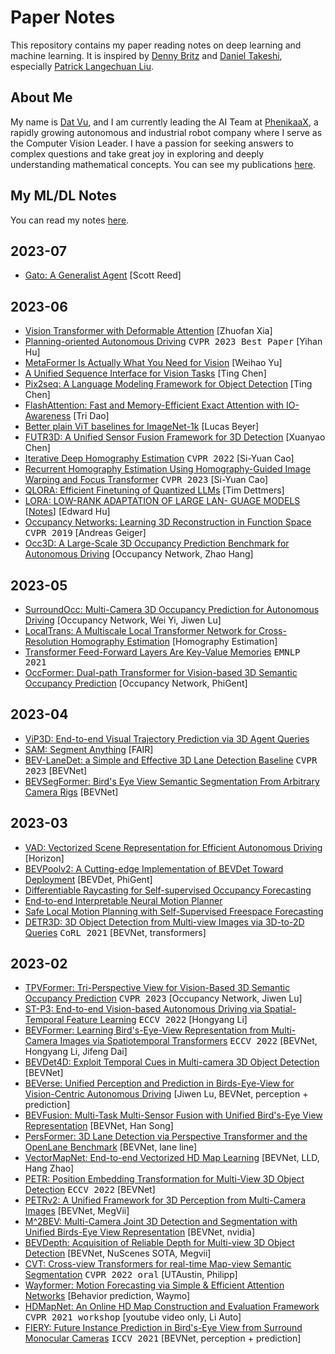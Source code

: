 # Paper Notes
This repository contains my paper reading notes on deep learning and machine learning. It is inspired by [Denny Britz](https://github.com/dennybritz/deeplearning-papernotes) and [Daniel Takeshi](https://github.com/DanielTakeshi/Paper_Notes), especially [Patrick Langechuan Liu](https://www.linkedin.com/in/patrick-llgc/).

## About Me
My name is [Dat Vu](https://www.linkedin.com/in/datvuthanh), and I am currently leading the AI Team at [PhenikaaX](https://phenikaa-x.com), a rapidly growing autonomous and industrial robot company where I serve as the Computer Vision Leader. I have a passion for seeking answers to complex questions and take great joy in exploring and deeply understanding mathematical concepts. You can see my publications [here](https://scholar.google.com/citations?user=F2RswlkAAAAJ&hl=vi&oi=ao).

## My ML/DL Notes

You can read my notes [here](notes/start.md).

## 2023-07

- [Gato: A Generalist Agent](https://arxiv.org/abs/2205.06175) [Scott Reed]

## 2023-06

- [Vision Transformer with Deformable Attention](https://arxiv.org/abs/2201.00520) [Zhuofan Xia]
- [Planning-oriented Autonomous Driving](https://arxiv.org/abs/2212.10156) <kbd>CVPR 2023 Best Paper</kbd> [Yihan Hu]
- [MetaFormer Is Actually What You Need for Vision](https://arxiv.org/abs/2111.11418) [Weihao Yu]
- [A Unified Sequence Interface for Vision Tasks](https://arxiv.org/pdf/2206.07669.pdf) [Ting Chen]
- [Pix2seq: A Language Modeling Framework for Object Detection](https://arxiv.org/abs/2109.10852) [Ting Chen]
- [FlashAttention: Fast and Memory-Efficient Exact Attention with IO-Awareness](https://arxiv.org/pdf/2205.14135.pdf) [Tri Dao]
- [Better plain ViT baselines for ImageNet-1k](https://arxiv.org/pdf/2205.01580.pdf) [Lucas Beyer]
- [FUTR3D: A Unified Sensor Fusion Framework for 3D Detection](https://arxiv.org/pdf/2203.10642.pdf) [Xuanyao Chen]
- [Iterative Deep Homography Estimation](https://arxiv.org/pdf/2203.15982.pdf) <kbd>CVPR 2022</kbd> [Si-Yuan Cao]
- [Recurrent Homography Estimation Using Homography-Guided Image Warping and Focus Transformer](https://openaccess.thecvf.com/content/CVPR2023/papers/Cao_Recurrent_Homography_Estimation_Using_Homography-Guided_Image_Warping_and_Focus_Transformer_CVPR_2023_paper.pdf) <kbd>CVPR 2023</kbd> [Si-Yuan Cao]
- [QLORA: Efficient Finetuning of Quantized LLMs](https://arxiv.org/pdf/2305.14314v1.pdf) [Tim Dettmers]
- [LORA: LOW-RANK ADAPTATION OF LARGE LAN- GUAGE MODELS](https://arxiv.org/pdf/2106.09685.pdf) [[Notes](notes/lora.md)] [Edward Hu]
- [Occupancy Networks: Learning 3D Reconstruction in Function Space](https://arxiv.org/abs/1812.03828) <kbd>CVPR 2019</kbd> [Andreas Geiger]
- [Occ3D: A Large-Scale 3D Occupancy Prediction Benchmark for Autonomous Driving](https://arxiv.org/abs/2304.14365) [Occupancy Network, Zhao Hang]

## 2023-05

- [SurroundOcc: Multi-Camera 3D Occupancy Prediction for Autonomous Driving](https://arxiv.org/abs/2303.09551) [Occupancy Network, Wei Yi, Jiwen Lu]
- [LocalTrans: A Multiscale Local Transformer Network for Cross-Resolution Homography Estimation](https://arxiv.org/abs/2106.04067) [Homography Estimation]
- [Transformer Feed-Forward Layers Are Key-Value Memories](https://arxiv.org/abs/2012.14913) <kbd>EMNLP 2021</kbd>
- [OccFormer: Dual-path Transformer for Vision-based 3D Semantic Occupancy Prediction](https://arxiv.org/abs/2304.05316) [Occupancy Network, PhiGent]

## 2023-04

- [ViP3D: End-to-end Visual Trajectory Prediction via 3D Agent Queries](https://arxiv.org/abs/2208.01582)
- [SAM: Segment Anything](https://arxiv.org/abs/2304.02643) [FAIR]
- [BEV-LaneDet: a Simple and Effective 3D Lane Detection Baseline](https://arxiv.org/abs/2210.06006) <kbd>CVPR 2023</kbd> [BEVNet]
- [BEVSegFormer: Bird's Eye View Semantic Segmentation From Arbitrary Camera Rigs](https://arxiv.org/abs/2203.04050) [BEVNet]

## 2023-03

- [VAD: Vectorized Scene Representation for Efficient Autonomous Driving](https://arxiv.org/abs/2303.12077) [Horizon]
- [BEVPoolv2: A Cutting-edge Implementation of BEVDet Toward Deployment](https://arxiv.org/abs/2211.17111) [BEVDet, PhiGent]
- [Differentiable Raycasting for Self-supervised Occupancy Forecasting](https://www.ecva.net/papers/eccv_2022/papers_ECCV/html/1105_ECCV_2022_paper.php)
- [End-to-end Interpretable Neural Motion Planner](https://arxiv.org/abs/2101.06679)
- [Safe Local Motion Planning with Self-Supervised Freespace Forecasting](https://openaccess.thecvf.com/content/CVPR2021/papers/Hu_Safe_Local_Motion_Planning_With_Self-Supervised_Freespace_Forecasting_CVPR_2021_paper.pdf)
- [DETR3D: 3D Object Detection from Multi-view Images via 3D-to-2D Queries](https://arxiv.org/abs/2110.06922) <kbd>CoRL 2021</kbd> [BEVNet, transformers]

## 2023-02

- [TPVFormer: Tri-Perspective View for Vision-Based 3D Semantic Occupancy Prediction](https://arxiv.org/abs/2302.07817) <kbd>CVPR 2023</kbd> [Occupancy Network, Jiwen Lu]
- [ST-P3: End-to-end Vision-based Autonomous Driving via Spatial-Temporal Feature Learning](https://arxiv.org/abs/2207.07601) <kbd>ECCV 2022</kbd> [Hongyang Li]
- [BEVFormer: Learning Bird's-Eye-View Representation from Multi-Camera Images via Spatiotemporal Transformers](https://arxiv.org/abs/2203.17270)  <kbd>ECCV 2022</kbd> [BEVNet, Hongyang Li, Jifeng Dai]
- [BEVDet4D: Exploit Temporal Cues in Multi-camera 3D Object Detection](https://arxiv.org/abs/2203.17054) [BEVNet]
- [BEVerse: Unified Perception and Prediction in Birds-Eye-View for Vision-Centric Autonomous Driving](https://arxiv.org/abs/2205.09743) [Jiwen Lu, BEVNet, perception + prediction]
- [BEVFusion: Multi-Task Multi-Sensor Fusion with Unified Bird's-Eye View Representation](https://arxiv.org/abs/2205.13542) [BEVNet, Han Song]
- [PersFormer: 3D Lane Detection via Perspective Transformer and the OpenLane Benchmark](https://arxiv.org/abs/2203.11089) [BEVNet, lane line]
- [VectorMapNet: End-to-end Vectorized HD Map Learning](https://arxiv.org/abs/2206.08920) [BEVNet, LLD, Hang Zhao]
- [PETR: Position Embedding Transformation for Multi-View 3D Object Detection](https://arxiv.org/abs/2203.05625) <kbd>ECCV 2022</kbd> [BEVNet]
- [PETRv2: A Unified Framework for 3D Perception from Multi-Camera Images](https://arxiv.org/abs/2206.01256) [BEVNet, MegVii]
- [M^2BEV: Multi-Camera Joint 3D Detection and Segmentation with Unified Birds-Eye View Representation](https://arxiv.org/abs/2204.05088) [BEVNet, nvidia]
- [BEVDepth: Acquisition of Reliable Depth for Multi-view 3D Object Detection](https://arxiv.org/abs/2206.10092) [BEVNet, NuScenes SOTA, Megvii]
- [CVT: Cross-view Transformers for real-time Map-view Semantic Segmentation](https://arxiv.org/abs/2205.02833) <kbd>CVPR 2022 oral</kbd> [UTAustin, Philipp]
- [Wayformer: Motion Forecasting via Simple & Efficient Attention Networks](https://arxiv.org/abs/2207.05844) [Behavior prediction, Waymo]
- [HDMapNet: An Online HD Map Construction and Evaluation Framework](https://arxiv.org/abs/2107.06307) <kbd>CVPR 2021 workshop</kbd> [youtube video only, Li Auto]
- [FIERY: Future Instance Prediction in Bird's-Eye View from Surround Monocular Cameras](https://arxiv.org/abs/2104.10490) <kbd>ICCV 2021</kbd> [BEVNet, perception + prediction]
